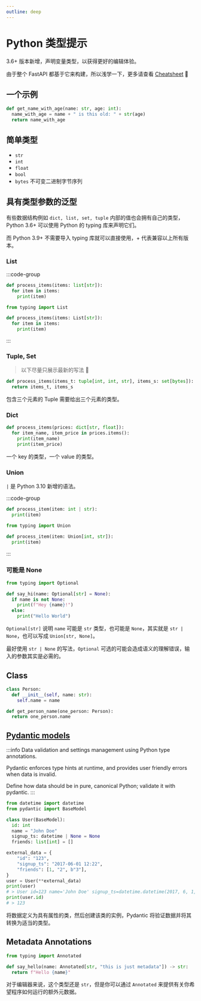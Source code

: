 ```yaml
---
outline: deep
---
```



# Python 类型提示

3.6+ 版本新增，声明变量类型，以获得更好的编辑体验。

由于整个 FastAPI 都基于它来构建，所以浅学一下，更多请查看 [Cheatsheet](https://mypy.readthedocs.io/en/stable/cheat_sheet_py3.html) 🐹

## 一个示例

```py
def get_name_with_age(name: str, age: int):
  name_with_age = name + " is this old: " + str(age)
  return name_with_age
```

## 简单类型

- `str`
- `int`
- `float`
- `bool`
- `bytes` 不可变二进制字节序列

## 具有类型参数的泛型

有些数据结构例如 `dict, list, set, tuple` 内部的值也会拥有自己的类型，Python 3.6+ 可以使用 Python 的 typing 库来声明它们。

而 Python 3.9+ 不需要导入 typing 库就可以直接使用，+ 代表兼容以上所有版本。

### List

:::code-group
```py [Python 3.9+] 1
def process_items(items: list[str]):
  for item in items:
    print(item)
```

```py [Python 3.6+] 1,3
from typing import List

def process_items(items: List[str]):
  for item in items:
    print(item)
```
:::

### Tuple, Set

> 以下尽量只展示最新的写法 🐶

```py 1
def process_items(items_t: tuple[int, int, str], items_s: set[bytes]):
  return items_t, items_s
```

包含三个元素的 Tuple 需要给出三个元素的类型。

### Dict

```py 1
def process_items(prices: dict[str, float]):
  for item_name, item_price in prices.items():
    print(item_name)
    print(item_price)
```

一个 key 的类型，一个 value 的类型。

### Union

`|` 是 Python 3.10 新增的语法。

:::code-group
```py [Python 3.10+] 1
def process_item(item: int | str):
  print(item)
```

```py [Python 3.6+] 1,3
from typing import Union

def process_item(item: Union[int, str]):
  print(item)
```
:::

### 可能是 None

```py 1,3
from typing import Optional

def say_hi(name: Optional[str] = None):
  if name is not None:
    print(f"Hey {name}!")
  else:
    print("Hello World")
```

`Optional[str]` 说明 `name` 可能是 `str` 类型，也可能是 `None`，其实就是 `str | None`，也可以写成 `Union[str, None]`。

最好使用 `str | None` 的写法，`Optional` 可选的可能会造成语义的理解错误，输入的参数其实是必需的。

## Class

```py 1-3,5
class Person:
  def __init__(self, name: str):
    self.name = name

def get_person_name(one_person: Person):
  return one_person.name
```

## [Pydantic models](https://docs.pydantic.dev/1.10/)

:::info
Data validation and settings management using Python type annotations.

Pydantic enforces type hints at runtime, and provides user friendly errors when data is invalid.

Define how data should be in pure, canonical Python; validate it with pydantic.
:::

```py
from datetime import datetime
from pydantic import BaseModel

class User(BaseModel):
  id: int
  name = "John Doe"
  signup_ts: datetime | None = None
  friends: list[int] = []

external_data = {
    "id": "123",
    "signup_ts": "2017-06-01 12:22",
    "friends": [1, "2", b"3"],
}
user = User(**external_data)
print(user)
# > User id=123 name='John Doe' signup_ts=datetime.datetime(2017, 6, 1, 12, 22) friends=[1, 2, 3]
print(user.id)
# > 123
```

将数据定义为具有属性的类，然后创建该类的实例，Pydantic 将验证数据并将其转换为适当的类型。

## Metadata Annotations

```py 1,3
from typing import Annotated

def say_hello(name: Annotated[str, "this is just metadata"]) -> str:
  return f"Hello {name}"
```

对于编辑器来说，这个类型还是 `str`，但是你可以通过 `Annotated` 来提供有关你希望程序如何运行的额外元数据。

